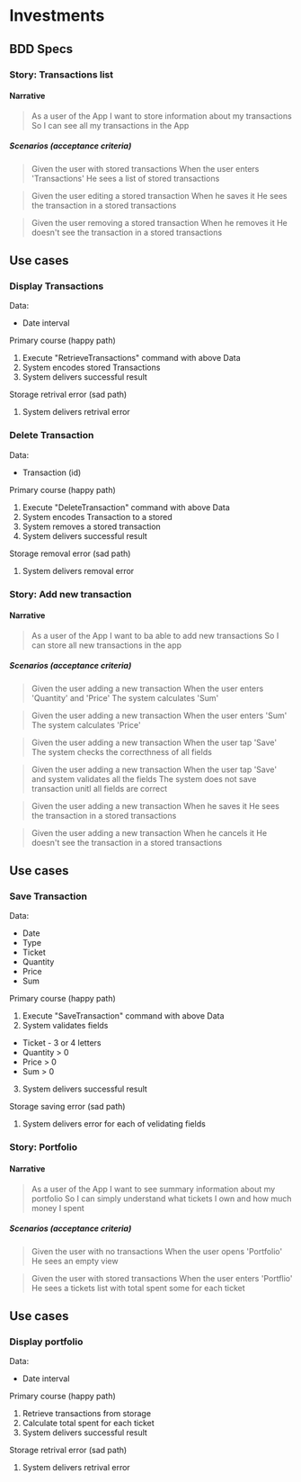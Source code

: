 # Investments

## BDD Specs

### Story: Transactions list

#### Narrative

>As a user of the App
>I want to store information about my transactions
>So I can see all my transactions in the App

##### Scenarios (acceptance criteria)

> Given the user with stored transactions
When the user enters 'Transactions'
He sees a list of stored transactions

> Given the user editing a stored transaction
When he saves it
He sees the transaction in a stored transactions

> Given the user removing a stored transaction
When he removes it
He doesn't see the transaction in a stored transactions

## Use cases

### Display Transactions

Data:
- Date interval

Primary course (happy path)
1. Execute "RetrieveTransactions" command with above Data
2. System encodes stored Transactions
3. System delivers successful result

Storage retrival error (sad path)
1. System delivers retrival error

### Delete Transaction

Data:
- Transaction (id)

Primary course (happy path)
1. Execute "DeleteTransaction" command with above Data
2. System encodes Transaction to a stored
3. System removes a stored transaction
4. System delivers successful result

Storage removal error (sad path)
1. System delivers removal error


### Story: Add new transaction

#### Narrative

>As a user of the App
>I want to ba able to add new transactions
>So I can store all new transactions in the app

##### Scenarios (acceptance criteria)

> Given the user adding a new transaction
When the user enters 'Quantity' and 'Price'
The system calculates 'Sum'

> Given the user adding a new transaction
When the user enters 'Sum'
The system calculates 'Price'

> Given the user adding a new transaction
When the user tap 'Save'
The system checks the correcthness of all fields

> Given the user adding a new transaction
When the user tap 'Save' and system validates all the fields
The system does not save transaction unitl all fields are correct

> Given the user adding a new transaction
When he saves it
He sees the transaction in a stored transactions

> Given the user adding a new transaction
When he cancels it
He doesn't see the transaction in a stored transactions

## Use cases

### Save Transaction

Data:
- Date
- Type
- Ticket
- Quantity
- Price
- Sum

Primary course (happy path)
1. Execute "SaveTransaction" command with above Data
2. System validates fields
- Ticket - 3 or 4 letters
- Quantity > 0
- Price > 0
- Sum > 0
3. System delivers successful result

Storage saving error (sad path)
1. System delivers error for each of velidating fields


### Story: Portfolio

#### Narrative

>As a user of the App
>I want to see summary information about my portfolio
>So I can simply understand what tickets I own and how much money I spent

##### Scenarios (acceptance criteria)

> Given the user with no transactions
When the user opens 'Portfolio'
He sees an empty view

> Given the user with stored transactions
When the user enters 'Portflio'
He sees a tickets list with total spent some for each ticket

## Use cases

### Display portfolio

Data:
- Date interval

Primary course (happy path)
1. Retrieve transactions from storage
2. Calculate total spent for each ticket
3. System delivers successful result

Storage retrival error (sad path)
1. System delivers retrival error
